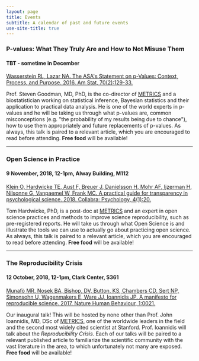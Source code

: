 ```yaml
---
layout: page
title: Events
subtitle: A calendar of past and future events
use-site-title: true
---
```


### P-values: What They Truly Are and How to Not Misuse Them

#### TBT - sometime in December

[Wasserstein RL, Lazar NA. The ASA's Statement on p-Values: Context, Process, and Purpose. 2016. Am Stat, 70(2):129-33.](https://amstat.tandfonline.com/doi/abs/10.1080/00031305.2016.1154108#.W6AWAP5Kh25)

Prof. Steven Goodman, MD, PhD, is the co-director of [METRICS](https://metrics.stanford.edu/) and a biostatistician working on statistical inference, Bayesian statistics and their application to practical data analysis. He is one of the world experts in p-values and he will be taking us through what p-values are, common misconceptions (e.g. "the probability of my results being due to chance"), how to use them appropriately and future replacements of p-values. As always, this talk is paired to a relevant article, which you are encouraged to read before attending. **Free food** will be available!


***


### Open Science in Practice

#### 9 November, 2018, 12-1pm, Alway Building, M112

[Klein O, Hardwicke TE, Aust F, Breuer J, Danielsson H, Mohr AF, Ijzerman H, Nilsonne G, Vanpaemel W, Frank MC. A practical guide for transparency in psychological science. 2018. Collabra: Psychology, 4(1):20.](https://collabra.org/articles/10.1525/collabra.158/)

Tom Hardwicke, PhD, is a post-doc at [METRICS](https://metrics.stanford.edu/) and an expert in open science practices and methods to improve science reproducibility, such as pre-registered reports. He will take us through what Open Science is and illustrate the tools we can use to actually go about practicing open science. As always, this talk is paired to a relevant article, which you are encouraged to read before attending. **Free food** will be available!


***


### The Reproducibility Crisis

#### 12 October, 2018, 12-1pm, Clark Center, S361

[Munafò MR, Nosek BA, Bishop, DV, Button, KS, Chambers CD, Sert NP, Simonsohn U, Wagenmakers E, Ware JJ, Ioannidis JP. A manifesto for reproducible science. 2017. Nature Human Behaviour, 1:0021.](https://www.nature.com/articles/s41562-016-0021)

Our inaugural talk! This will be hosted by none other than Prof. John Ioannidis, MD, DSc of [METRICS](https://metrics.stanford.edu/), one of the worldwide leaders in the field and the second most widely cited scientist at Stanford. Prof. Ioannidis will talk about the _Reproducibility Crisis_. Each of our talks will be paired to a relevant published article to familiarize the scientific community with the vast literature in the area, to which unfortunately not many are exposed. **Free food** will be available!
